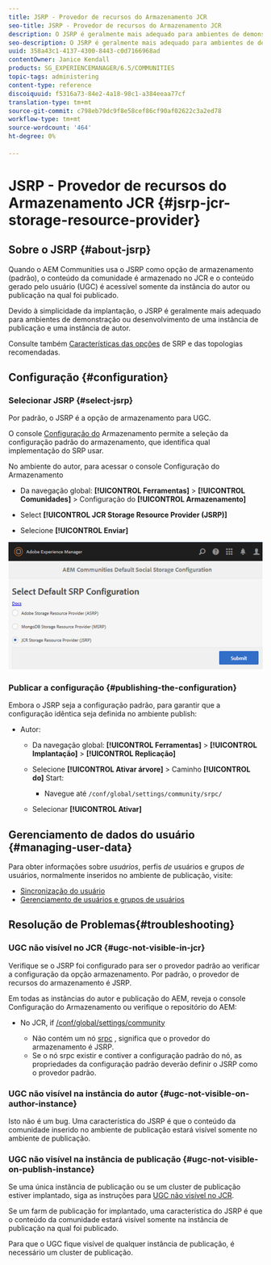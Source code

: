 ```yaml
---
title: JSRP - Provedor de recursos do Armazenamento JCR
seo-title: JSRP - Provedor de recursos do Armazenamento JCR
description: O JSRP é geralmente mais adequado para ambientes de demonstração ou desenvolvimento de uma instância de publicação e uma instância de autor
seo-description: O JSRP é geralmente mais adequado para ambientes de demonstração ou desenvolvimento de uma instância de publicação e uma instância de autor
uuid: 358a43c1-4137-4300-8443-c0d7166968ad
contentOwner: Janice Kendall
products: SG_EXPERIENCEMANAGER/6.5/COMMUNITIES
topic-tags: administering
content-type: reference
discoiquuid: f5316a73-84e2-4a18-98c1-a384eeaa77cf
translation-type: tm+mt
source-git-commit: c798eb79dc9f8e58cef86cf90af02622c3a2ed78
workflow-type: tm+mt
source-wordcount: '464'
ht-degree: 0%

---
```



# JSRP - Provedor de recursos do Armazenamento JCR {#jsrp-jcr-storage-resource-provider}

## Sobre o JSRP {#about-jsrp}

Quando o AEM Communities usa o JSRP como opção de armazenamento (padrão), o conteúdo da comunidade é armazenado no JCR e o conteúdo gerado pelo usuário (UGC) é acessível somente da instância do autor ou publicação na qual foi publicado.

Devido à simplicidade da implantação, o JSRP é geralmente mais adequado para ambientes de demonstração ou desenvolvimento de uma instância de publicação e uma instância de autor.

Consulte também [Características das opções](working-with-srp.md#characteristics-of-srp-options) de SRP e das topologias [](topologies.md)recomendadas.

## Configuração {#configuration}

### Selecionar JSRP {#select-jsrp}

Por padrão, o JSRP é a opção de armazenamento para UGC.

O console [Configuração do](srp-config.md) Armazenamento permite a seleção da configuração padrão do armazenamento, que identifica qual implementação do SRP usar.

No ambiente do autor, para acessar o console Configuração do Armazenamento

* Da navegação global: **[!UICONTROL Ferramentas]** > **[!UICONTROL Comunidades]** > Configuração do **[!UICONTROL Armazenamento]**

* Select **[!UICONTROL JCR Storage Resource Provider (JSRP)]**

* Selecione **[!UICONTROL Enviar]**

![chlimage_1-234](assets/chlimage_1-234.png)

### Publicar a configuração {#publishing-the-configuration}

Embora o JSRP seja a configuração padrão, para garantir que a configuração idêntica seja definida no ambiente publish:

* Autor:

   * Da navegação global: **[!UICONTROL Ferramentas]** > **[!UICONTROL Implantação]** > **[!UICONTROL Replicação]**
   * Selecione **[!UICONTROL Ativar árvore]** > Caminho **[!UICONTROL do]** Start:

      * Navegue até `/conf/global/settings/community/srpc/`
   * Selecionar **[!UICONTROL Ativar]**


## Gerenciamento de dados do usuário {#managing-user-data}

Para obter informações sobre *usuários*, perfis *de* usuários e grupos *de* usuários, normalmente inseridos no ambiente de publicação, visite:

* [Sincronização do usuário](sync.md)
* [Gerenciamento de usuários e grupos de usuários](users.md)

## Resolução de Problemas{#troubleshooting}

### UGC não visível no JCR {#ugc-not-visible-in-jcr}

Verifique se o JSRP foi configurado para ser o provedor padrão ao verificar a configuração da opção armazenamento. Por padrão, o provedor de recursos do armazenamento é JSRP.

Em todas as instâncias do autor e publicação do AEM, reveja o console Configuração do Armazenamento ou verifique o repositório do AEM:

* No JCR, if [/conf/global/settings/community](http://localhost:4502/crx/de/index.jsp#/conf/global/settings/community)

   * Não contém um nó [srpc](http://localhost:4502/crx/de/index.jsp#/conf/global/settings/community/srpc) , significa que o provedor do armazenamento é JSRP.
   * Se o nó srpc existir e contiver a configuração [](http://localhost:4502/crx/de/index.jsp#/conf/global/settings/community/srpc/defaultconfiguration)padrão do nó, as propriedades da configuração padrão deverão definir o JSRP como o provedor padrão.

### UGC não visível na instância do autor {#ugc-not-visible-on-author-instance}

Isto não é um bug. Uma característica do JSRP é que o conteúdo da comunidade inserido no ambiente de publicação estará visível somente no ambiente de publicação.

### UGC não visível na instância de publicação {#ugc-not-visible-on-publish-instance}

Se uma única instância de publicação ou se um cluster de publicação estiver implantado, siga as instruções para [UGC não visível no JCR](#ugc-not-visible-in-jcr).

Se um farm de publicação for implantado, uma característica do JSRP é que o conteúdo da comunidade estará visível somente na instância de publicação na qual foi publicado.

Para que o UGC fique visível de qualquer instância de publicação, é necessário um cluster de publicação.
